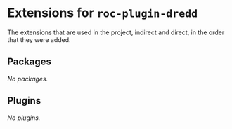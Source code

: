 # Extensions for `roc-plugin-dredd`

The extensions that are used in the project, indirect and direct, in the order that they were added.

## Packages
_No packages._

## Plugins
_No plugins._
